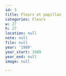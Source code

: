```yaml
---
id: 3
title: Fleurs et papillon
categories: Fleurs
w: 27
h: 27
location: null
note: null
file: null
year: '1989'
year_start: 1989
year_end: null
image: null

---
```

